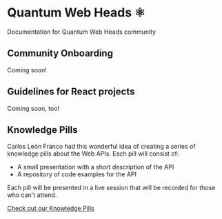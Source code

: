 # Quantum Web Heads ⚛️
Documentation for Quantum Web Heads community

## Community Onboarding
Coming soon!

## Guidelines for React projects
Coming soon, too!

## Knowledge Pills
Carlos León Franco had this wonderful idea of creating a series of knowledge pills about the Web APIs. Each pill will consist of:

- A small presentation with a short description of the API
- A repository of code examples for the API

Each pill will be presented in a live session that will be recorded for those who can't attend.

[Check out our Knowledge Pills](./knowledge-pills/README.md)
